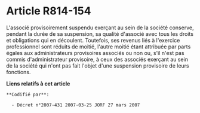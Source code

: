 # Article R814-154

L'associé provisoirement suspendu exerçant au sein de la société conserve, pendant la durée de sa suspension, sa qualité
d'associé avec tous les droits et obligations qui en découlent. Toutefois, ses revenus liés à l'exercice professionnel sont
réduits de moitié, l'autre moitié étant attribuée par parts égales aux administrateurs provisoires associés ou non ou, s'il
n'est pas commis d'administrateur provisoire, à ceux des associés exerçant au sein de la société qui n'ont pas fait l'objet
d'une suspension provisoire de leurs fonctions.

**Liens relatifs à cet article**

	**Codifié par**:

	  - Décret n°2007-431 2007-03-25 JORF 27 mars 2007
